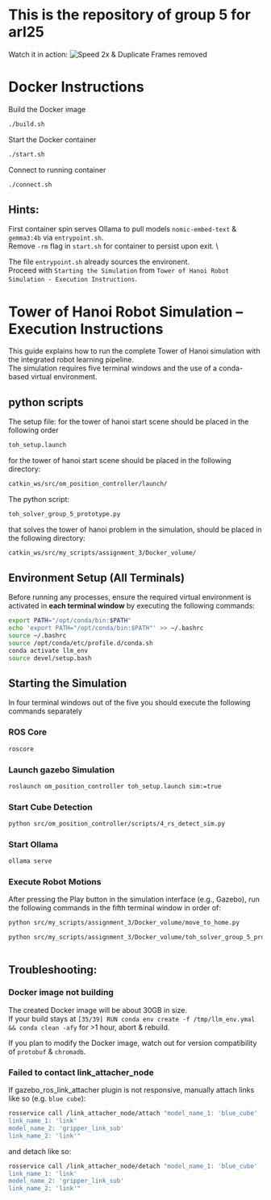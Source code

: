 # This is the repository of group 5 for arl25

Watch it in action:
![Speed 2x & Duplicate Frames removed](FullAnimationSpeedupLQ.gif)

# Docker Instructions

Build the Docker image
```bash
./build.sh
```
Start the Docker container
```bash
./start.sh
```
Connect to running container
```bash
./connect.sh
```

## Hints:

First container spin serves Ollama to pull models `nomic-embed-text` & `gemma3:4b` via `entrypoint.sh`. \
Remove `-rm` flag in `start.sh` for container to persist upon exit. \

The file `entrypoint.sh` already sources the environent. \
Proceed with `Starting the Simulation` from `Tower of Hanoi Robot Simulation - Execution Instructions`.


# Tower of Hanoi Robot Simulation – Execution Instructions

This guide explains how to run the complete Tower of Hanoi simulation with the integrated robot learning pipeline. \
The simulation requires five terminal windows and the use of a conda-based virtual environment.

## python scripts

The setup file: for the tower of hanoi start scene should be placed in the following order

```bash
toh_setup.launch
```

for the tower of hanoi start scene should be placed in the following directory:

```bash
catkin_ws/src/om_position_controller/launch/
```

The python script:

```bash
toh_solver_group_5_prototype.py
```

that solves the tower of hanoi problem in the simulation, should be placed in the following directory:

```bash
catkin_ws/src/my_scripts/assignment_3/Docker_volume/
```

## Environment Setup (All Terminals)

Before running any processes, ensure the required virtual environment is activated in **each terminal window** by executing the following commands:

```bash
export PATH="/opt/conda/bin:$PATH"
echo 'export PATH="/opt/conda/bin:$PATH"' >> ~/.bashrc
source ~/.bashrc
source /opt/conda/etc/profile.d/conda.sh
conda activate llm_env
source devel/setup.bash
```

## Starting the Simulation

In four terminal windows out of the five you should execute the following commands separately

### ROS Core

```bash
roscore
```

### Launch gazebo Simulation

```bash
roslaunch om_position_controller toh_setup.launch sim:=true
```

### Start Cube Detection

```bash
python src/om_position_controller/scripts/4_rs_detect_sim.py
```

### Start Ollama

```bash
ollama serve
```

### Execute Robot Motions

After pressing the Play button in the simulation interface (e.g., Gazebo), run the following commands in the fifth terminal window in order of:

```bash
python src/my_scripts/assignment_3/Docker_volume/move_to_home.py

python src/my_scripts/assignment_3/Docker_volume/toh_solver_group_5_prototype.py
```

```

```

## Troubleshooting:

### Docker image not building
The created Docker image will be about 30GB in size. \
If your build stays at `[35/39] RUN conda env create -f /tmp/llm_env.ymal && conda clean -afy` for >1 hour, abort & rebuild.

If you plan to modify the Docker image, watch out for version compatibility of `protobuf` & `chromadb`.

### Failed to contact link_attacher_node

If gazebo_ros_link_attacher plugin is not responsive, manually attach links like so (e.g. `blue cube`):
```bash
rosservice call /link_attacher_node/attach "model_name_1: 'blue_cube'
link_name_1: 'link'
model_name_2: 'gripper_link_sub'
link_name_2: 'link'"
```
and detach like so:
```bash
rosservice call /link_attacher_node/detach "model_name_1: 'blue_cube'
link_name_1: 'link'
model_name_2: 'gripper_link_sub'
link_name_2: 'link'"
```


